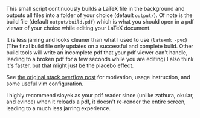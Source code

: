This small script continuously builds a LaTeX file in the background and outputs all files into a folder of your choice (default `output/`). Of note is the build file (default `output/build.pdf`) which is what you should open in a pdf viewer of your choice while editing your LaTeX document.

It is less jarring and looks cleaner than what I used to use (`latexmk -pvc`) (The final build file only updates on a successful and complete build. Other build tools will write an incomplete pdf that your pdf viewer can't handle, leading to a broken pdf for a few seconds while you are editing) I also think it's faster, but that might just be the placebo effect.

See [the original stack overflow post](http://stackoverflow.com/questions/1240037/recommended-build-system-for-latex/1394702#1394702) for motivation, usage instruction, and some useful vim configuration.

I highly recommend sioyek as your pdf reader since (unlike zathura, okular, and evince) when it reloads a pdf, it doesn't re-render the entire screen, leading to a much less jarring experience.

